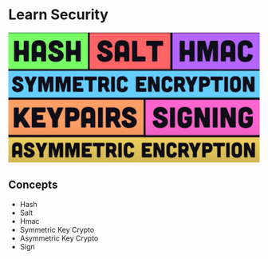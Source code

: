 # Learn Security

![Topics](topics.png)

## Concepts

- Hash
- Salt
- Hmac
- Symmetric Key Crypto
- Asymmetric Key Crypto
- Sign
